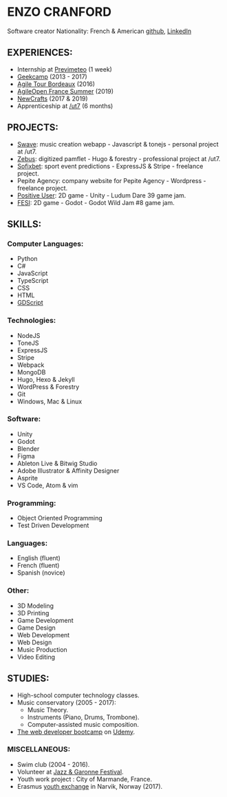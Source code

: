 # ENZO CRANFORD
Software creator
Nationality: French & American
[github](github.com/zoford), [LinkedIn](linkedin.com/in/enzo-cranford-82b592198)

## EXPERIENCES:
- Internship at [Previmeteo](https://www.previmeteo.com/) (1 week)
- [Geekcamp](https://okiwi.org/geek-camp/) (2013 - 2017)
- [Agile Tour Bordeaux](https://agiletourbordeaux.fr/) (2016)
- [AgileOpen France Summer](https://agileopenfrance.com/) (2019)
- [NewCrafts](https://www.ncrafts.io/) (2017 & 2019)
- Apprenticeship at [/ut7](https://ut7.fr/) (6 months)

## PROJECTS:
- [Swave](https://swave.zoford.now.sh/Swave): music creation webapp - Javascript & tonejs - personal project at /ut7.
- [Zebus](https://github.com/ut7/zebusZebus): digitized pamflet - Hugo & forestry - professional project at /ut7.
- [Sofixbet](https://sofixbet.com/Sofixbet): sport event predictions - ExpressJS & Stripe - freelance project.
- Pepite Agency: company website for Pepite Agency - Wordpress - freelance project.
- [Positive User](https://ldjam.com/events/ludum-dare/39/the-positive-user): 2D game - Unity - Ludum Dare 39 game jam.
- [FESI](https://itch.io/jam/godot-wild-jam-8/rate/408906): 2D game - Godot - Godot Wild Jam #8 game jam.

## SKILLS:
### Computer Languages:
- Python
- C#
- JavaScript
- TypeScript
- CSS
- HTML
- [GDScript](https://godotengine.org)

### Technologies:
- NodeJS
- ToneJS
- ExpressJS
- Stripe
- Webpack
- MongoDB
- Hugo, Hexo & Jekyll
- WordPress & Forestry
- Git
- Windows, Mac & Linux

### Software:
- Unity
- Godot
- Blender
- Figma
- Ableton Live & Bitwig Studio
- Adobe Illustrator & Affinity Designer
- Asprite
- VS Code, Atom & vim

### Programming:
- Object Oriented Programming
- Test Driven Development

### Languages:
- English (fluent)
- French (fluent)
- Spanish (novice)

### Other:
- 3D Modeling
- 3D Printing
- Game Development
- Game Design
- Web Development
- Web Design
- Music Production
- Video Editing

## STUDIES:
- High-school computer technology classes.
- Music conservatory (2005 - 2017):
    - Music Theory.
    - Instruments (Piano, Drums, Trombone).
    - Computer-assisted music composition.
- [The web developer bootcamp](https://www.udemy.com/the-web-developer-bootcamp/) on [Udemy](https://www.udemy.com/).

### MISCELLANEOUS:
- Swim club (2004 - 2016).
- Volunteer at [Jazz & Garonne Festival](https://www.jazzetgaronne.com/).
- Youth work project : City of Marmande, France.
- Erasmus [youth exchange](https://www.norway.no/en/serbia/norway-serbia/news-events/news2/youngsters-strengthening-norwegian-serbian-friendship/) in Narvik, Norway (2017).
